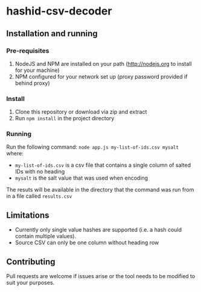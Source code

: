 # hashid-csv-decoder

## Installation and running

### Pre-requisites
1. NodeJS and NPM are installed on your path (http://nodejs.org to install for your machine)
2. NPM configured for your network set up (proxy password provided if behind proxy)

### Install
1. Clone this repository or download via zip and extract
2. Run `npm install` in the project directory

### Running
Run the following command: `node app.js my-list-of-ids.csv mysalt` where:
- `my-list-of-ids.csv` is a csv file that contains a single column of salted IDs with no heading
- `mysalt` is the salt value that was used when encoding

The resuts will be available in the directory that the command was run from in a file called `results.csv`

## Limitations

- Currently only single value hashes are supported (i.e. a hash could contain multiple values).
- Source CSV can only be one column without heading row

## Contributing

Pull requests are welcome if issues arise or the tool needs to be modified to suit your purposes.
